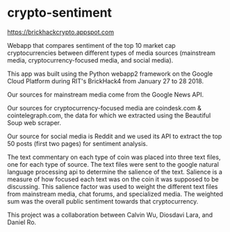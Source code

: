 # crypto-sentiment

<a href="https://brickhackcrypto.appspot.com">https://brickhackcrypto.appspot.com</a>

Webapp that compares sentiment of the top 10 market cap cryptocurrencies between different types of media sources (mainstream media, cryptocurrency-focused media, and social media).

This app was built using the Python webapp2 framework on the Google Cloud Platform during RIT's BrickHack4 from January 27 to 28 2018.

Our sources for mainstream media come from the Google News API. 

Our sources for cryptocurrency-focused media are coindesk.com & cointelegraph.com, the data for which we extracted using the Beautiful Soup web scraper. 

Our source for social media is Reddit and we used its API to extract the top 50 posts (first two pages) for sentiment analysis.

The text commentary on each type of coin was placed into three text files, one for each type of source. 
The text files were sent to the google natural language processing api to determine the salience of the text. Salience is 
a measure of how focused each text was on the coin it was supposed to be discussing. This salience factor was used to weight the different text files from mainstream media, chat forums, and specialized media. The weighted sum was the overall public sentiment towards that cryptocurrency.

This project was a collaboration between Calvin Wu, Diosdavi Lara, and Daniel Ro.
